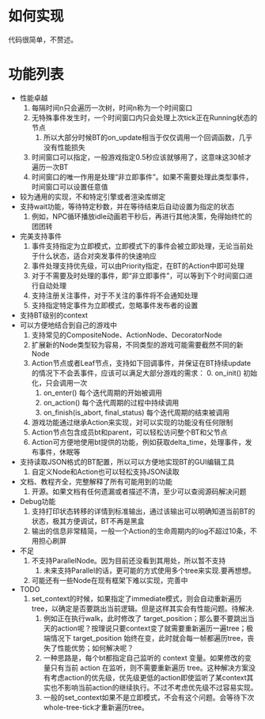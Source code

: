 如何实现
=======

代码很简单，不赘述。


功能列表
=======

* 性能卓越
    1. 每隔时间n只会遍历一次树，时间n称为一个时间窗口
    2. 无特殊事件发生时，一个时间窗口内只会处理上次tick正在Running状态的节点
        1. 所以大部分时候BT的on_update相当于仅仅调用一个回调函数，几乎没有性能损失
    3. 时间窗口可以指定，一般游戏指定0.5秒应该就够用了，这意味这30帧才遍历一次BT
    4. 时间窗口的唯一作用是处理“非立即事件”。如果不需要处理此类型事件，时间窗口可以设置任意值
* 较为通用的实现，不和特定引擎或者渲染库绑定
* 支持wait功能，等待特定秒数，并在等待结束后自动设置为指定的状态
    1. 例如，NPC循环播放idle动画若干秒后，再进行其他决策，免得始终忙的团团转
* 完美支持事件
    1. 事件支持指定为立即模式，立即模式下的事件会被立即处理，无论当前处于什么状态，适合对突发事件的快速响应
    2. 事件处理支持优先级，可以由Priority指定，在BT的Action中即可处理
    3. 对于不需要及时处理的事件，即“非立即事件”，可以等到下个时间窗口进行自动处理
    4. 支持注册关注事件，对于不关注的事件将不会通知处理
    5. 支持指定特定事件为立即模式，忽略事件发布者的设置
* 支持BT级别的context
* 可以方便地结合到自己的游戏中
    1. 支持常见的CompositeNode、ActionNode、DecoratorNode
    2. 扩展新的Node类型较为容易，不同类型的游戏可能需要截然不同的新Node
    3. Action节点或者Leaf节点，支持如下回调事件，并保证在BT持续update的情况下不会丢事件，应该可以满足大部分游戏的需求：
        0. on_init()    初始化，只会调用一次
        1. on_enter()   每个迭代周期的开始被调用
        2. on_action()  每个迭代周期的过程中持续调用
        3. on_finish(is_abort, final_status)  每个迭代周期的结束被调用
    4. 游戏功能通过继承Action来实现，对可以实现的功能没有任何限制
    5. Action节点包含成员bt和parent，可以轻松访问整个BT和父节点
    6. Action可方便地使用bt提供的功能，例如获取delta_time，处理事件，发布事件，休眠等
* 支持读取JSON格式的BT配置，所以可以方便地实现BT的GUI编辑工具
    1. 自定义Node和Action也可以轻松支持JSON读取
* 文档、教程齐全，完整解释了所有可能用到的功能
    1. 开源。如果文档有任何遗漏或者描述不清，至少可以查阅源码解决问题
* Debug功能
    1. 支持打印状态转移的详情到标准输出，通过该输出可以明确知道当前BT的状态，极其方便调试，BT不再是黑盒
    2. 输出的信息非常精简，一般一个Action的生命周期内的log不超过10条，不用担心刷屏
* 不足
    1. 不支持ParallelNode。因为目前还没看到其用处，所以暂不支持
		1. 未来支持Parallel的话，更可能的方式使用多个tree来实现.要再想想。
    2. 可能还有一些Node在现有框架下难以实现，完善中
* TODO
	1. set_context的时候，如果指定了immediate模式，则会自动重新遍历tree，以确定是否要跳出当前逻辑。但是这样其实会有性能问题。待解决.
		1. 例如正在执行walk，此时修改了 target_position；那么要不要跳出当天的action呢？按理说只要context变了就需要重新遍历一遍tree；极端情况下 target_position 始终在变，此时就会每一帧都遍历tree，丧失了性能优势；如何解决呢？
		2. 一种思路是，每个bt都指定自己监听的 context 变量。如果修改的变量只有当前 action 在监听，则不需要重新遍历 tree。这种解决方案没有考虑action的优先级，优先级更低的action即使监听了某context其实也不影响当前action的继续执行。不过不考虑优先级不过容易实现。
		3. 一般的set_context如果不是立即模式，不会有这个问题。会等待下次whole-tree-tick才重新遍历tree。








